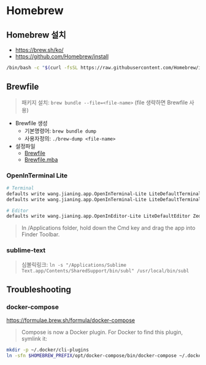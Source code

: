 # Homebrew

## Homebrew 설치

- <https://brew.sh/ko/>
- <https://github.com/Homebrew/install>

```sh
/bin/bash -c "$(curl -fsSL https://raw.githubusercontent.com/Homebrew/install/HEAD/install.sh)"
```

## Brewfile

> 패키지 설치: `brew bundle --file=<file-name>` (file 생략하면 Brewfile 사용)

- Brewfile 생성
  - 기본명령어: `brew bundle dump`
  - 사용자정의: `./brew-dump <file-name>`
- 설정파일
  - [Brewfile](./Brewfile)
  - [Brewfile.mba](./Brewfile.mba)

### OpenInTerminal Lite

```sh
# Terminal
defaults write wang.jianing.app.OpenInTerminal-Lite LiteDefaultTerminal iTerm
defaults write wang.jianing.app.OpenInTerminal-Lite LiteDefaultTerminal Warp

# Editor
defaults write wang.jianing.app.OpenInEditor-Lite LiteDefaultEditor Zed
```

> In /Applications folder, hold down the Cmd key and drag the app into Finder Toolbar.

### sublime-text

> 심볼릭링크: `ln -s "/Applications/Sublime Text.app/Contents/SharedSupport/bin/subl" /usr/local/bin/subl`

## Troubleshooting

### docker-compose

<https://formulae.brew.sh/formula/docker-compose>

> Compose is now a Docker plugin. For Docker to find this plugin, symlink it:

```sh
mkdir -p ~/.docker/cli-plugins
ln -sfn $HOMEBREW_PREFIX/opt/docker-compose/bin/docker-compose ~/.docker/cli-plugins/docker-compose
```
